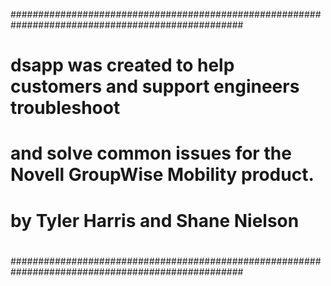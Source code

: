 ##################################################################################################
#																								
#	dsapp was created to help customers and support engineers troubleshoot 
#	and solve common issues for the Novell GroupWise Mobility product.
#	
#	by Tyler Harris and Shane Nielson
#
##################################################################################################
